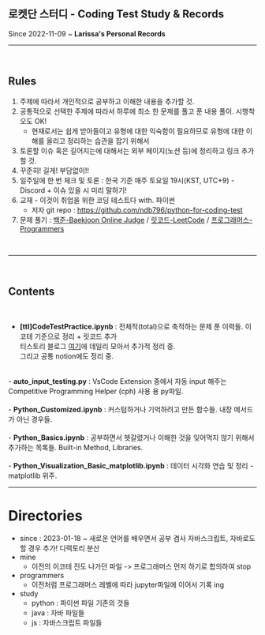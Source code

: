 ## 로켓단 스터디 - Coding Test Study & Records
Since 2022-11-09 ~
<b>Larissa's Personal Records</b>
<br />

---
<br />

## Rules
1. 주제에 따라서 개인적으로 공부하고 이해한 내용을 추가할 것.
2. 공통적으로 선택한 주제에 따라서 하루에 최소 한 문제를 풀고 푼 내용 풀이. 시행착오도 OK!
    - 현재로서는 쉽게 받아들이고 유형에 대한 익숙함이 필요하므로 유형에 대한 이해를 올리고 정리하는 습관을 잡기 위해서
3. 토론할 이슈 혹은 길어지는에 대해서는 외부 페이지(노션 등)에 정리하고 링크 추가할 것.
4. 꾸준히! 길게! 부담없이!!
5. 일주일에 한 번 체크 및 토론 : 한국 기준 매주 토요일 19시(KST, UTC+9) - Discord + 이슈 있을 시 미리 말하기!
6. 교재 - 이것이 취업을 위한 코딩 테스트다 with. 파이썬
    - 저자 git repo : https://github.com/ndb796/python-for-coding-test
7. 문제 풀기 : [백준-Baekjoon Online Judge](https://www.acmicpc.net/) / [릿코드-LeetCode](https://leetcode.com/) / [프로그래머스-Programmers](https://programmers.co.kr/)
<br />

---
<br />

## Contents
<br />

- <b>[ttl]CodeTestPractice.ipynb</b>
: 전체적(total)으로 축적하는 문제 푼 이력들. 이코테 기준으로 정리 + 릿코드 추가 <br />
티스토리 블로그 [여기](https://aurorainthesky.tistory.com/category/%EA%B8%B0%EC%88%A0%EC%9D%B4%EC%95%BC%EA%B8%B0/%EC%8A%A4%ED%84%B0%EB%94%94)에 데일리 모아서 추가적 정리 중. <br />
그리고 공통 notion에도 정리 중.
<br />
- <b>auto_input_testing.py</b>
: VsCode Extension 중에서 자동 input 해주는 Competitive Programming Helper (cph) 사용 용 py파일.
<br /><br />
- <b>Python_Customized.ipynb</b>
: 커스텀하거나 기억하려고 만든 함수들. 내장 메서드가 아닌 경우들.
<br /><br />
- <b>Python_Basics.ipynb</b>
: 공부하면서 헷갈렸거나 이해한 것을 잊어먹지 않기 위해서 추가하는 목록들. Built-in Method, Libraries.
<br /><br />
- <b>Python_Visualization_Basic_matplotlib.ipynb</b>
: 데이터 시각화 연습 및 정리 - matplotlib 위주.


---

# Directories
- since : 2023-01-18 ~
새로운 언어를 배우면서 공부 겸사 자바스크립트, 자바로도 할 경우 추가!
디렉토리 분산
- mine
    - 이전의 이코테 진도 나가던 파일 -> 프로그래머스 먼저 하기로 합의하여 stop
- programmers
    - 이전처럼 프로그래머스 레벨에 따라 jupyter파일에 이어서 기록 ing
- study
    - python : 파이썬 파일 기존의 것들
    - java : 자바 파일들
    - js : 자바스크립트 파일들





